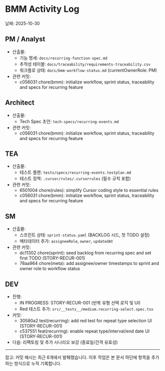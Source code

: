# BMM Activity Log

날짜: 2025-10-30

## PM / Analyst

- 산출물:
  - 기능 명세: `docs/recurring-function-spec.md`
  - 추적성 테이블: `docs/traceability/requirements-traceability.csv`
  - 워크플로 상태: `docs/bmm-workflow-status.md` (currentOwnerRole: PM)
- 관련 커밋:
  - c056031 chore(bmm): initialize workflow, sprint status, traceability and specs for recurring feature

## Architect

- 산출물:
  - Tech Spec 초안: `tech-specs/recurring-events.md`
- 관련 커밋:
  - c056031 chore(bmm): initialize workflow, sprint status, traceability and specs for recurring feature

## TEA

- 산출물:
  - 테스트 플랜: `tests/specs/recurring-events.testplan.md`
  - 테스트 정책: `.cursor/rules/.cursorrules` (필수 규칙 포함)
- 관련 커밋:
  - 6501004 chore(rules): simplify Cursor coding style to essential rules
  - c056031 chore(bmm): initialize workflow, sprint status, traceability and specs for recurring feature

## SM

- 산출물:
  - 스프린트 상태: `sprint-status.yaml` (BACKLOG 시드, 첫 TODO 설정)
  - 메타데이터 추가: `assigneeRole`, `owner`, `updatedAt`
- 관련 커밋:
  - dc11302 chore(sprint): seed backlog from recurring spec and set first TODO (STORY-RECUR-001)
  - 78aa964 chore(meta): add assignee/owner timestamps to sprint and owner role to workflow status

## DEV

- 진행:
  - IN PROGRESS: STORY-RECUR-001 (반복 유형 선택 로직 및 UI)
  - Red 테스트 추가: `src/__tests__/medium.recurring-select.spec.tsx`
- 커밋:
  - 30580a2 test(recurring): add red test for repeat type selection UI (STORY-RECUR-001)
  - c537551 feat(recurring): enable repeat type/interval/end date UI (STORY-RECUR-001)
- 다음: 리팩토링 및 추가 시나리오 보강 (종료일/간격 유효성)

---

참고: 커밋 해시는 최근 6개에서 발췌했습니다. 이후 작업은 본 문서 하단에 항목을 추가하는 방식으로 누적 기록합니다.
